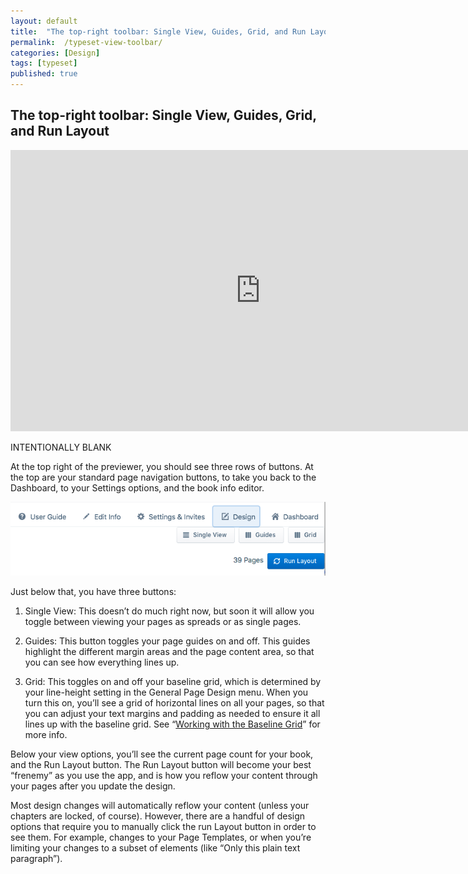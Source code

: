 ```yaml
---
layout: default
title:  "The top-right toolbar: Single View, Guides, Grid, and Run Layout"
permalink:  /typeset-view-toolbar/
categories: [Design]
tags: [typeset]
published: true
---
```


<section data-type="chapter" class="hsecchapter" data-hederis-type="hsecchapter" id="typeset-view-toolbar" data-pi-attrs="id: typeset-view-toolbar; data-tags: typeset;" role="doc-chapter" data-tags="typeset" data-author-name=" " data-book-title=" " title="The top-right toolbar: Single View, Guides, Grid, and Run Layout"><h1 data-hederis-type="hblkchaptitle" class="hblkchaptitle" id="pD0IadIdy">The top-right toolbar: Single View, Guides, Grid, and Run Layout</h1><iframe width="800" height="450" src="https://www.youtube.com/embed/uJFdCjW8Rl8" frameborder="0" allow="accelerometer;" encrypted-media="" gyroscope="" picture-in-picture="" allowfullscreen="" id="pj2ARRHYm"></iframe><p data-embedded-html="true" id="pCrMIBMfj">INTENTIONALLY BLANK</p><p class="hblkp" data-hederis-type="hblkp" id="pZrq9TZKv">At the top right of the previewer, you should see three rows of buttons. At the top are your standard page navigation buttons, to take you back to the Dashboard, to your Settings options, and the book info editor.</p><img data-hederis-type="hblkimg" class="hblkimg" id="pBg8hWkbM" src="/images/righttoolbar.png" data-img-src="righttoolbar.png"/><p class="hblkp" data-hederis-type="hblkp" id="p91hshM8B">Just below that, you have three buttons:</p><ol class="hwprnumlist" data-hederis-type="hwprnumlist" id="pnLbB0PyS"><li class="hblkoli" data-hederis-type="hblkoli" id="liVkoLvuG5"><p class="hblkoli" data-hederis-type="hblklip" id="pabW2Iz9W">Single View: This doesn&#8217;t do much right now, but soon it will allow you toggle between viewing your pages as spreads or as single pages.</p></li><li class="hblkoli" data-hederis-type="hblkoli" id="li5UwrGMfO"><p class="hblkoli" data-hederis-type="hblklip" id="pQi6dsL2e">Guides: This button toggles your page guides on and off. This guides highlight the different margin areas and the page content area, so that you can see how everything lines up.</p></li><li class="hblkoli" data-hederis-type="hblkoli" id="liw5H29T3z"><p class="hblkoli" data-hederis-type="hblklip" id="pjomuJ8Z5">Grid: This toggles on and off your baseline grid, which is determined by your line-height setting in the General Page Design menu. When you turn this on, you&#8217;ll see a grid of horizontal lines on all your pages, so that you can adjust your text margins and padding as needed to ensure it all lines up with the baseline grid. See &#8220;<a href="{% post_url 2020-08-25-24-WorkingwiththeBaselineGrid %}" data-hederis-type="hspana" id="pGMEki8eq"><span class="Hyperlink" data-hederis-type="hspnspan" id="pbvgg42jg">Working with the Baseline Grid</span></a>&#8221; for more info.</p></li></ol><p class="hblkp" data-hederis-type="hblkp" id="p2WBRvMgf">Below your view options, you&#8217;ll see the current page count for your book, and the Run Layout button. The Run Layout button will become your best &#8220;frenemy&#8221; as you use the app, and is how you reflow your content through your pages after you update the design.</p><p class="hblkp" data-hederis-type="hblkp" id="ppTqeOTwG">Most design changes will automatically reflow your content (unless your chapters are locked, of course). However, there are a handful of design options that require you to manually click the run Layout button in order to see them. For example, changes to your Page Templates, or when you&#8217;re limiting your changes to a subset of elements (like &#8220;Only this plain text paragraph&#8221;).</p></section>
